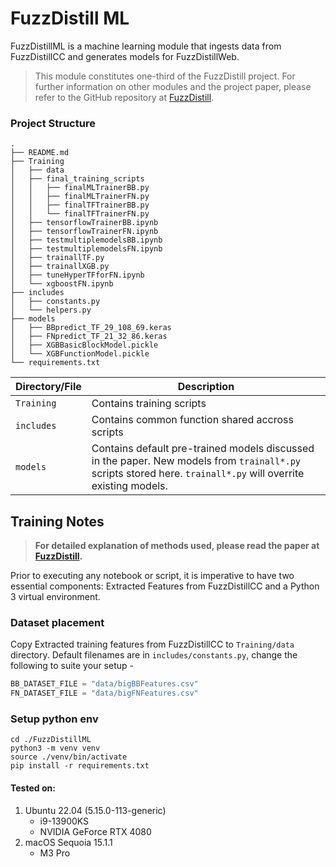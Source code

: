# FuzzDistill ML

FuzzDistillML is a machine learning module that ingests data from FuzzDistillCC and generates models for FuzzDistillWeb.

> This module constitutes one-third of the FuzzDistill project. For further information on other modules and the project paper, please refer to the GitHub repository at [FuzzDistill](https://github.com/Saket-Upadhyay/FuzzDistill).

### Project Structure

```text
.
├── README.md
├── Training
│   ├── data
│   ├── final_training_scripts
│   │   ├── finalMLTrainerBB.py
│   │   ├── finalMLTrainerFN.py
│   │   ├── finalTFTrainerBB.py
│   │   └── finalTFTrainerFN.py
│   ├── tensorflowTrainerBB.ipynb
│   ├── tensorflowTrainerFN.ipynb
│   ├── testmultiplemodelsBB.ipynb
│   ├── testmultiplemodelsFN.ipynb
│   ├── trainallTF.py
│   ├── trainallXGB.py
│   ├── tuneHyperTFforFN.ipynb
│   └── xgboostFN.ipynb
├── includes
│   ├── constants.py
│   └── helpers.py
├── models
│   ├── BBpredict_TF_29_108_69.keras
│   ├── FNpredict_TF_21_32_86.keras
│   ├── XGBBasicBlockModel.pickle
│   └── XGBFunctionModel.pickle
└── requirements.txt
```
| Directory/File | Description                                                                                                                                                   |
|-----|---------------------------------------------------------------------------------------------------------------------------------------------------------------|
| `Training`    | Contains training scripts                                                                                                                                     |
|`includes`| Contains common function shared accross scripts                                                                                                               |
|`models`| Contains default pre-trained models discussed in the paper. New models from `trainall*.py` scripts stored here. `trainall*.py` will overrite existing models. |

## Training Notes
> **For detailed explanation of methods used, please read the paper at [FuzzDistill](https://github.com/Saket-Upadhyay/FuzzDistill).**

Prior to executing any notebook or script, it is imperative to have two essential components: Extracted Features from FuzzDistillCC and a Python 3 virtual environment.

### Dataset placement
Copy Extracted training features from FuzzDistillCC to `Training/data` directory. Default filenames are in `includes/constants.py`, change the following to suite your setup - 
```python
BB_DATASET_FILE = "data/bigBBFeatures.csv"
FN_DATASET_FILE = "data/bigFNFeatures.csv"
```
### Setup python env

```shell
cd ./FuzzDistillML
python3 -m venv venv
source ./venv/bin/activate
pip install -r requirements.txt
```

#### Tested on:
1. Ubuntu 22.04 (5.15.0-113-generic)
   * i9-13900KS
   * NVIDIA GeForce RTX 4080
2. macOS Sequoia 15.1.1
   * M3 Pro